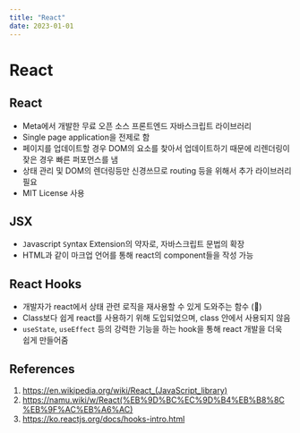 ```yaml
---
title: "React"
date: 2023-01-01
---
```


# React

## React

- Meta에서 개발한 무료 오픈 소스 프론트엔드 자바스크립트 라이브러리
- Single page application을 전제로 함
- 페이지를 업데이트할 경우 DOM의 요소를 찾아서 업데이트하기 때문에 리렌더링이 잦은 경우 빠른 퍼포먼스를 냄
- 상태 관리 및 DOM의 렌더링등만 신경쓰므로 routing 등을 위해서 추가 라이브러리 필요
- MIT License 사용

## JSX

- `J`avascript `S`yntax E`X`tension의 약자로, 자바스크립트 문법의 확장
- HTML과 같이 마크업 언어를 통해 react의 component들을 작성 가능

## React Hooks

- 개발자가 react에서 상태 관련 로직을 재사용할 수 있게 도와주는 함수 (🚫)
- Class보다 쉽게 react를 사용하기 위해 도입되었으며, class 안에서 사용되지 않음
- `useState`, `useEffect` 등의 강력한 기능을 하는 hook을 통해 react 개발을 더욱 쉽게 만들어줌

## References

1. https://en.wikipedia.org/wiki/React_(JavaScript_library)
2. https://namu.wiki/w/React(%EB%9D%BC%EC%9D%B4%EB%B8%8C%EB%9F%AC%EB%A6%AC)
3. https://ko.reactjs.org/docs/hooks-intro.html
